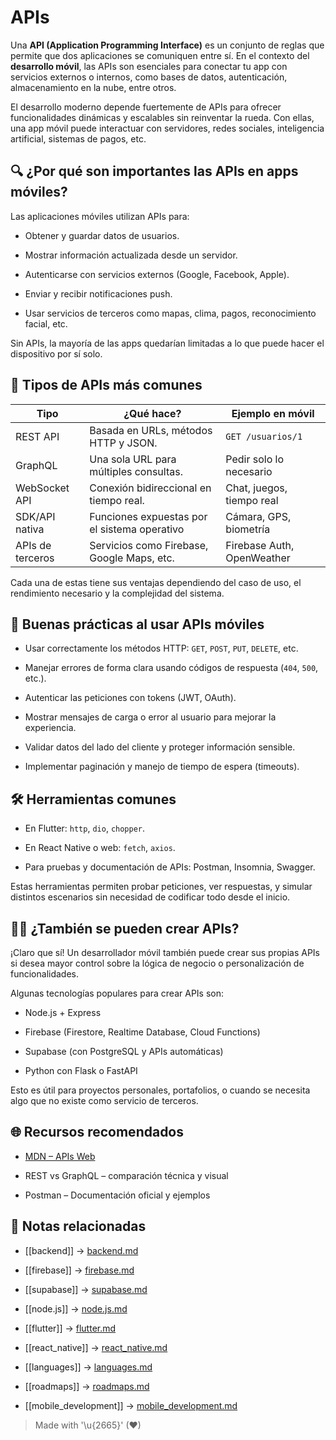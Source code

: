 # APIs

Una **API (Application Programming Interface)** es un conjunto de reglas que permite que dos aplicaciones se comuniquen entre sí. En el contexto del **desarrollo móvil**, las APIs son esenciales para conectar tu app con servicios externos o internos, como bases de datos, autenticación, almacenamiento en la nube, entre otros.

El desarrollo moderno depende fuertemente de APIs para ofrecer funcionalidades dinámicas y escalables sin reinventar la rueda. Con ellas, una app móvil puede interactuar con servidores, redes sociales, inteligencia artificial, sistemas de pagos, etc.

## 🔍 ¿Por qué son importantes las APIs en apps móviles?

Las aplicaciones móviles utilizan APIs para:

- Obtener y guardar datos de usuarios.  

- Mostrar información actualizada desde un servidor.  

- Autenticarse con servicios externos (Google, Facebook, Apple).  

- Enviar y recibir notificaciones push.  

- Usar servicios de terceros como mapas, clima, pagos, reconocimiento facial, etc.  

Sin APIs, la mayoría de las apps quedarían limitadas a lo que puede hacer el dispositivo por sí solo.

## 📝 Tipos de APIs más comunes

| Tipo             | ¿Qué hace?                                   | Ejemplo en móvil           |
| ---------------- | -------------------------------------------- | -------------------------- |
| REST API         | Basada en URLs, métodos HTTP y JSON.         | `GET /usuarios/1`          |
| GraphQL          | Una sola URL para múltiples consultas.       | Pedir solo lo necesario    |
| WebSocket API    | Conexión bidireccional en tiempo real.       | Chat, juegos, tiempo real  |
| SDK/API nativa   | Funciones expuestas por el sistema operativo | Cámara, GPS, biometría     |
| APIs de terceros | Servicios como Firebase, Google Maps, etc.   | Firebase Auth, OpenWeather |

Cada una de estas tiene sus ventajas dependiendo del caso de uso, el rendimiento necesario y la complejidad del sistema.

## 🥇 Buenas prácticas al usar APIs móviles

- Usar correctamente los métodos HTTP: `GET`, `POST`, `PUT`, `DELETE`, etc.  

- Manejar errores de forma clara usando códigos de respuesta (`404`, `500`, etc.).  

- Autenticar las peticiones con tokens (JWT, OAuth).  

- Mostrar mensajes de carga o error al usuario para mejorar la experiencia.  

- Validar datos del lado del cliente y proteger información sensible.  

- Implementar paginación y manejo de tiempo de espera (timeouts).  

## 🛠️ Herramientas comunes

- En Flutter: `http`, `dio`, `chopper`.  

- En React Native o web: `fetch`, `axios`.  

- Para pruebas y documentación de APIs: Postman, Insomnia, Swagger.  

Estas herramientas permiten probar peticiones, ver respuestas, y simular distintos escenarios sin necesidad de codificar todo desde el inicio.

## 🧑‍💻 ¿También se pueden crear APIs?

¡Claro que sí! Un desarrollador móvil también puede crear sus propias APIs si desea mayor control sobre la lógica de negocio o personalización de funcionalidades.

Algunas tecnologías populares para crear APIs son:

- Node.js + Express  

- Firebase (Firestore, Realtime Database, Cloud Functions)  

- Supabase (con PostgreSQL y APIs automáticas)  

- Python con Flask o FastAPI  

Esto es útil para proyectos personales, portafolios, o cuando se necesita algo que no existe como servicio de terceros.

## 🌐 Recursos recomendados

- [MDN – APIs Web](https://developer.mozilla.org/es/docs/Learn/JavaScript/Client-side_web_APIs/Introduction)  

- REST vs GraphQL – comparación técnica y visual  

- Postman – Documentación oficial y ejemplos  

## 🔗 Notas relacionadas

- [[backend]] → [backend.md](/backend/backend.md)  

- [[firebase]] → [firebase.md](/backend/firebase.md)  

- [[supabase]] → [supabase.md](/backend/supabase.md)  

- [[node.js]] → [node.js.md](/backend/node.js.md)  

- [[flutter]] → [flutter.md](/frameworks/flutter.md)  

- [[react_native]] → [react_native.md](/frameworks/react_native.md)  

- [[languages]] → [languages.md](/languages/languages.md)  

- [[roadmaps]] → [roadmaps.md](/roadmaps/roadmaps.md)  

- [[mobile_development]] → [mobile_development.md](/overview/mobile_development.md)  

> Made with '\u{2665}' (♥)
